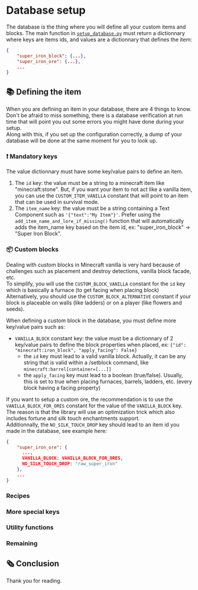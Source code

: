 
# Database setup
The database is the thing where you will define all your custom items and blocks. The main function in [`setup_database.py`](../user/setup_database.py) must return a dictionnary where keys are items ids, and values are a dictionnary that defines the item:
```json
{
    "super_iron_block": {...},
    "super_iron_ore": {...},
    ...
}
```

## 📚 Defining the item
When you are defining an item in your database, there are 4 things to know.<br>
Don't be afraid to miss something, there is a database verification at run time that will point you out some errors you might have done during your setup.<br>
Along with this, if you set up the configuration correctly, a dump of your database will be done at the same moment for you to look up.

### ❗️ Mandatory keys
The value dictionnary must have some key/value pairs to define an item.
1. The `id` key: the value must be a string to a minecraft item like "minecraft:stone". But, if you want your item to not act like a vanilla item, you can use the `CUSTOM_ITEM_VANILLA` constant that will point to an item that can be used in survival mode.
2. The `item_name` key: the value must be a string containing a Text Component such as `'{"text":"My Item"}'`. Prefer using the `add_item_name_and_lore_if_missing()` function that will automatically adds the item_name key based on the item id, ex: "super_iron_block" -> "Super Iron Block".


### 📦 Custom blocks
Dealing with custom blocks in Minecraft vanilla is very hard because of challenges such as placement and destroy detections, vanilla block facade, etc.<br>
To simplify, you will use the `CUSTOM_BLOCK_VANILLA` constant for the `id` key which is basically a furnace (to get facing when placing block)<br>
Alternatively, you should use the `CUSTOM_BLOCK_ALTERNATIVE` constant if your block is placeable on walls (like ladders) or on a player (like flowers and seeds).

When defining a custom block in the database, you must define more key/value pairs such as:
- `VANILLA_BLOCK` constant key: the value must be a dictionnary of 2 key/value pairs to define the block properties when placed, ex: `{"id": "minecraft:iron_block", "apply_facing": False}`
  - the `id` key must lead to a valid vanilla block. Actually, it can be any string that is valid within a /setblock command, like `minecraft:barrel[container=[...]]`
  - the `apply_facing` key must lead to a boolean (true/false). Usually, this is set to true when placing furnaces, barrels, ladders, etc. (every block having a facing property)

If you want to setup a custom ore, the recommendation is to use the `VANILLA_BLOCK_FOR_ORES` constant for the value of the `VANILLA_BLOCK` key.<br>
The reason is that the library will use an optimization trick which also includes fortune and silk touch enchantments support.<br>
Additionnally, the `NO_SILK_TOUCH_DROP` key should lead to an item id you made in the database, see example here:<br>
```json
{
    "super_iron_ore": {
      ...,
      VANILLA_BLOCK: VANILLA_BLOCK_FOR_ORES,
      NO_SILK_TOUCH_DROP: "raw_super_iron"
    },
    ...
}
```


### Recipes


### More special keys


### Utility functions


### Remaining


## 🗞 Conclusion
Thank you for reading.

